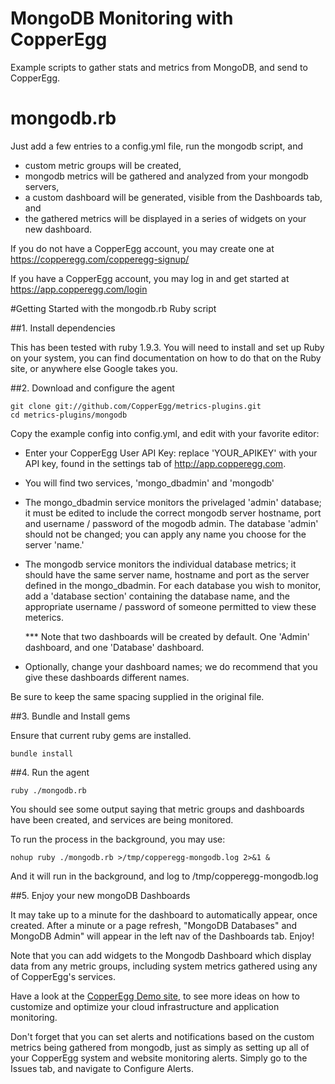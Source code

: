 MongoDB Monitoring with CopperEgg
===========================

Example scripts to gather stats and metrics from MongoDB, and send to CopperEgg.


mongodb.rb
=============

Just add a few entries to a config.yml file, run the mongodb script, and
  - custom metric groups will be created,
  - mongodb metrics will be gathered and analyzed from your mongodb servers,
  - a custom dashboard will be generated, visible from the Dashboards tab, and
  - the gathered metrics will be displayed in a series of widgets on your new dashboard.

If you do not have a CopperEgg account, you may create one at <https://copperegg.com/copperegg-signup/>

If you have a CopperEgg account, you may log in and get started at <https://app.copperegg.com/login>

#Getting Started with the mongodb.rb Ruby script

##1. Install dependencies

This has been tested with ruby 1.9.3. You will need to install and set up Ruby on your system, you can find documentation on how to do that on the Ruby site, or anywhere else Google takes you.

##2. Download and configure the agent

    git clone git://github.com/CopperEgg/metrics-plugins.git
    cd metrics-plugins/mongodb

Copy the example config into config.yml, and edit with your favorite editor:

  - Enter your CopperEgg User API Key:  replace 'YOUR_APIKEY' with your API key, found in the settings tab of http://app.copperegg.com.
  - You will find two services, 'mongo_dbadmin' and 'mongodb'
  - The mongo_dbadmin service monitors the privelaged 'admin' database; it must be edited to include the correct mongodb server hostname, port and username / password of the mogodb admin.
    The database 'admin' should not be changed; you can apply any name you choose for the server 'name.'
  - The mongodb service monitors the individual database metrics; it should have the same server name, hostname and port as the server defined in the mongo_dbadmin.
    For each database you wish to monitor, add a 'database section' containing the database name, and the appropriate username / password of someone permitted to view these meterics.
    
    *** Note that two dashboards will be created by default. One 'Admin' dashboard, and one 'Database' dashboard. 

  - Optionally, change your dashboard names; we do recommend that you give these dashboards different names.

Be sure to keep the same spacing supplied in the original file.

##3. Bundle and Install gems

Ensure that current ruby gems are installed.

    bundle install

##4. Run the agent

    ruby ./mongodb.rb

You should see some output saying that metric groups and dashboards have been created, and services are being monitored.

To run the process in the background, you may use:

    nohup ruby ./mongodb.rb >/tmp/copperegg-mongodb.log 2>&1 &

And it will run in the background, and log to /tmp/copperegg-mongodb.log


##5. Enjoy your new mongoDB Dashboards

It may take up to a minute for the dashboard to automatically appear, once created.
After a minute or a page refresh, "MongoDB Databases" and MongoDB Admin" will appear in the left nav of the Dashboards tab.  Enjoy!

Note that you can add widgets to the Mongodb Dashboard which display data from any metric groups, including system metrics gathered using any of CopperEgg's services.

Have a look at the [CopperEgg Demo site](https://app.copperegg.com/demo), to see more ideas on how to customize and optimize your cloud infrastructure and application monitoring.

Don't forget that you can set alerts and notifications based on the custom metrics being gathered from mongodb, just as simply as setting up all of your CopperEgg system and website monitoring alerts. Simply go to the Issues tab, and navigate to Configure Alerts.

